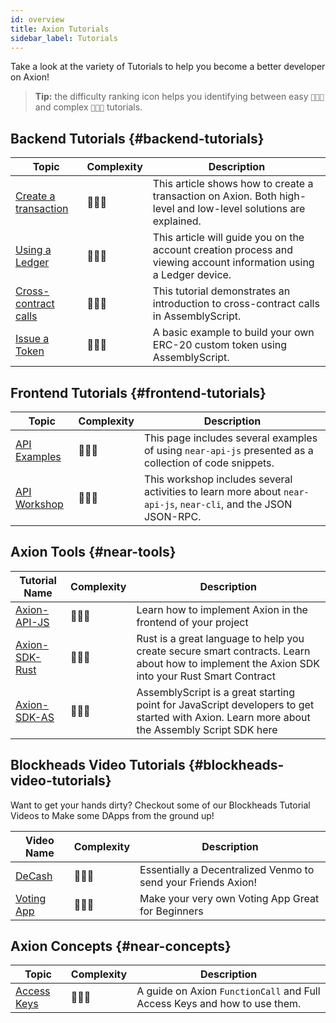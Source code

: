 ```yaml
---
id: overview
title: Axion Tutorials
sidebar_label: Tutorials
---
```


Take a look at the variety of Tutorials to help you become a better developer on Axion!

> **Tip:** the difficulty ranking icon helps you identifying between easy `🔵🔘🔘` and complex `🔵🔵🔵` tutorials.

## Backend Tutorials {#backend-tutorials}

| Topic                                                                  | Complexity | Description                                                                                                        |
| ---------------------------------------------------------------------- | ---------- | ------------------------------------------------------------------------------------------------------------------ |
| [Create a transaction](/docs/tutorials/create-transactions)            | 🔵🔘🔘     | This article shows how to create a transaction on Axion. Both high-level and low-level solutions are explained.     |
| [Using a Ledger](/docs/tutorials/ledger)                               | 🔵🔘🔘     | This article will guide you on the account creation process and viewing account information using a Ledger device. |
| [Cross-contract calls](/docs/tutorials/contracts/cross-contract-calls) | 🔵🔵🔘     | This tutorial demonstrates an introduction to cross-contract calls in AssemblyScript.                              |
| [Issue a Token](/docs/tutorials/contracts/token)                       | 🔵🔵🔘     | A basic example to build your own ERC-20 custom token using AssemblyScript.                                        |

## Frontend Tutorials {#frontend-tutorials}

| Topic                                                  | Complexity | Description                                                                                                   |
| ------------------------------------------------------ | ---------- | ------------------------------------------------------------------------------------------------------------- |
| [API Examples](/docs/tutorials/front-end/naj-examples) | 🔵🔘🔘     | This page includes several examples of using `near-api-js` presented as a collection of code snippets.        |
| [API Workshop](/docs/tutorials/front-end/naj-workshop) | 🔵🔘🔘     | This workshop includes several activities to learn more about `near-api-js`, `near-cli`, and the JSON JSON-RPC. |

## Axion Tools {#near-tools}

| Tutorial Name                                                            | Complexity | Description                                                                                                                                 |
| ------------------------------------------------------------------------ | ---------- | ------------------------------------------------------------------------------------------------------------------------------------------- |
| [Axion-API-JS](https://docs.near.org/docs/develop/front-end/near-api-js)  | 🔵🔘🔘     | Learn how to implement Axion in the frontend of your project                                                                                 |
| [Axion-SDK-Rust](https://docs.near.org/docs/develop/contracts/rust/intro) | 🔵🔵🔵     | Rust is a great language to help you create secure smart contracts. Learn about how to implement the Axion SDK into your Rust Smart Contract |
| [Axion-SDK-AS](https://docs.near.org/docs/develop/contracts/as/intro)     | 🔵🔵🔘     | AssemblyScript is a great starting point for JavaScript developers to get started with Axion. Learn more about the Assembly Script SDK here  |

## Blockheads Video Tutorials {#blockheads-video-tutorials}

Want to get your hands dirty? Checkout some of our Blockheads Tutorial Videos to Make some DApps from the ground up!

| Video Name                                                     | Complexity | Description                                                  |
| -------------------------------------------------------------- | ---------- | ------------------------------------------------------------ |
| [DeCash](https://www.youtube.com/watch?v=u_vwi5PVg1c)          | 🔵🔵🔘     | Essentially a Decentralized Venmo to send your Friends Axion! |
| [Voting App](https://www.youtube.com/watch?v=sm8w9tDnMZc&t=1s) | 🔵🔘🔘     | Make your very own Voting App Great for Beginners            |

## Axion Concepts {#near-concepts}

| Topic                                     | Complexity | Description                                                              |
| ----------------------------------------- | ---------- | ------------------------------------------------------------------------ |
| [Access Keys](/docs/videos/accounts-keys) | 🔵🔵🔘     | A guide on Axion `FunctionCall` and Full Access Keys and how to use them. |
